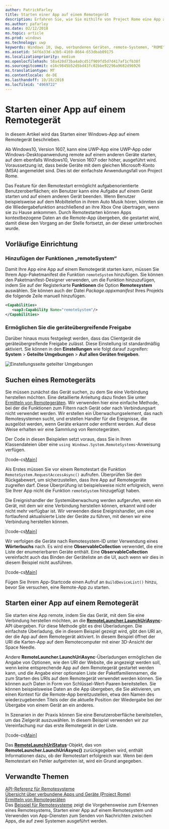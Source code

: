 ```yaml
---
author: PatrickFarley
title: Starten einer App auf einem Remotegerät
description: Erfahren Sie, wie Sie mithilfe von Project Rome eine App auf einem Remotegerät starten können.
ms.author: pafarley
ms.date: 02/12/2018
ms.topic: article
ms.prod: windows
ms.technology: uwp
keywords: Windows 10, Uwp, verbundenen Geräten, remote-Systemen, "ROME" Projekt "ROME"
ms.assetid: 54f6a33d-a3b5-4169-8664-653dbab09175
ms.localizationpriority: medium
ms.openlocfilehash: 58a420d73ba4a0cd51f909fd5d7d417af1cfb38f
ms.sourcegitcommit: e16c9845b52d5bd43fc02bbe92296a9682d96926
ms.translationtype: MT
ms.contentlocale: de-DE
ms.lasthandoff: 10/18/2018
ms.locfileid: "4969722"
---
```

# <a name="launch-an-app-on-a-remote-device"></a>Starten einer App auf einem Remotegerät

In diesem Artikel wird das Starten einer Windows-App auf einem Remotegerät beschrieben.

Ab Windows10, Version 1607, kann eine UWP-App eine UWP-App oder Windows-Desktopanwendung remote auf einem anderen Geräte starten, auf dem ebenfalls Windows10, Version 1607 oder höher, ausgeführt wird. Voraussetzung ist, dass beide Geräte mit dem gleichen Microsoft-Konto (MSA) angemeldet sind. Dies ist der einfachste Anwendungsfall von Project Rome.

Das Feature für den Remotestart ermöglicht aufgabenorientierte Benutzeroberflächen; ein Benutzer kann eine Aufgabe auf einem Gerät starten und auf einem anderen Gerät beenden. Wenn Benutzer beispielsweise auf dem Mobiltelefon in ihrem Auto Musik hören, könnten sie die Wiedergabefunktion anschließend an ihre Xbox One übertragen, wenn sie zu Hause ankommen. Durch Remotestarten können Apps kontextbezogene Daten an die Remote-App übergeben, die gestartet wird, damit diese den Vorgang an der Stelle fortsetzt, an der dieser unterbrochen wurde.

## <a name="preliminary-setup"></a>Vorläufige Einrichtung

### <a name="add-the-remotesystem-capability"></a>Hinzufügen der Funktionen „remoteSystem“

Damit Ihre App eine App auf einem Remotegerät starten kann, müssen Sie Ihrem App-Paketmanifest die Funktion `remoteSystem` hinzufügen. Sie können den Paketmanifest-Designer verwenden, um die Funktion hinzuzufügen, indem Sie auf der Registerkarte **Funktionen** die Option **Remotesystem** auswählen. Sie können auch der Datei _Package.appxmanifest_ Ihres Projekts die folgende Zeile manuell hinzufügen.

``` xml
<Capabilities>
   <uap3:Capability Name="remoteSystem"/>
</Capabilities>
```

### <a name="enable-cross-device-sharing"></a>Ermöglichen Sie die geräteübergreifende Freigabe

Darüber hinaus muss festgelegt werden, dass das Clientgerät die geräteübergreifende Freigabe zulässt. Diese Einstellung ist standardmäßig aktiviert. Sie können in den **Einstellungen** wie folgt darauf zugreifen: **System** > **Geteilte Umgebungen** > **Auf allen Geräten freigeben**. 

![Einstellungsseite geteilter Umgebungen](images/shared-experiences-settings.png)

## <a name="find-a-remote-device"></a>Suchen eines Remotegeräts

Sie müssen zunächst das Gerät suchen, zu dem Sie eine Verbindung herstellen möchten. Eine detaillierte Anleitung dazu finden Sie unter [Ermitteln von Remotegeräten](discover-remote-devices.md). Wir verwenden hier eine einfache Methode, bei der die Funktionen zum Filtern nach Gerät oder nach Verbindungsart nicht verwendet werden. Wir erstellen ein Überwachungselement, das nach Remotesystemen sucht, und erstellen Handler für die Ereignisse, die ausgelöst werden, wenn Geräte erkannt oder entfernt werden. Auf diese Weise erhalten wir eine Sammlung von Remotegeräten.

Der Code in diesen Beispielen setzt voraus, dass Sie in Ihren Klassendateien über eine `using Windows.System.RemoteSystems`-Anweisung verfügen.

[!code-cs[Main](./code/RemoteLaunchScenario/MainPage.xaml.cs#SnippetBuildDeviceList)]

Als Erstes müssen Sie vor einem Remotestart die Funktion `RemoteSystem.RequestAccessAsync()` aufrufen. Überprüfen Sie den Rückgabewert, um sicherzustellen, dass Ihre App auf Remotegeräte zugreifen darf. Diese Überprüfung ist beispielsweise nicht erfolgreich, wenn Sie Ihrer App nicht die Funktion `remoteSystem` hinzugefügt haben.

Die Ereignishandler der Systemüberwachung werden aufgerufen, wenn ein Gerät, mit dem wir eine Verbindung herstellen können, erkannt wird oder nicht mehr verfügbar ist. Wir verwenden diese Ereignishandler, um eine fortlaufend aktualisierte Liste der Geräte zu führen, mit denen wir eine Verbindung herstellen können.

[!code-cs[Main](./code/RemoteLaunchScenario/MainPage.xaml.cs#SnippetEventHandlers)]


Wir verfolgen die Geräte nach Remotesystem-ID unter Verwendung eines **Wörterbuchs** nach. Es wird eine **ObservableCollection** verwendet, die eine Liste der enumerierbaren Geräte enthält. Eine **ObservableCollection** vereinfacht auch das Binden der Geräteliste an die UI, auch wenn wir dies in diesem Beispiel nicht ausführen.

[!code-cs[Main](./code/RemoteLaunchScenario/MainPage.xaml.cs#SnippetMembers)]

Fügen Sie Ihrem App-Startcode einen Aufruf an `BuildDeviceList()` hinzu, bevor Sie versuchen, eine Remote-App zu starten.

## <a name="launch-an-app-on-a-remote-device"></a>Starten einer App auf einem Remotegerät

Sie starten eine App remote, indem Sie das Gerät, mit dem Sie eine Verbindung herstellen möchten, an die [**RemoteLauncher.LaunchUriAsync**](https://msdn.microsoft.com/library/windows/apps/windows.system.remotelauncher.launchuriasync.aspx)-API übergeben. Für diese Methode gibt es drei Überladungen. Die einfachste Überladung, die in diesem Beispiel gezeigt wird, gibt den URI an, der die App auf dem Remotegerät aktiviert. In diesem Beispiel öffnet der URI die Karten-App auf dem Remotecomputer mit einer 3D-Ansicht der Space Needle.

Andere **RemoteLauncher.LaunchUriAsync**-Überladungen ermöglichen die Angabe von Optionen, wie den URI der Website, die angezeigt werden soll, wenn keine entsprechende App auf dem Remotegerät gestartet werden kann, und die Angabe einer optionalen Liste der Paketfamiliennamen, die zum Starten des URIs auf dem Remotegerät verwendet werden können. Sie können auch Daten in Form von Schlüssel-Wert-Paaren bereitstellen. Sie können beispielsweise Daten an die App übergeben, die Sie aktivieren, um einen Kontext für die Remote-App bereitzustellen, etwa den Namen des wiederzugebenden Titels oder die aktuelle Position der Wiedergabe bei der Übergabe von einem Gerät an ein anderes.

In Szenarien in der Praxis können Sie eine Benutzeroberfläche bereitstellen, um das Zielgerät auszuwählen. In diesem Beispiel verwenden wir zur Vereinfachung nur das erste Remotegerät in der Liste.

[!code-cs[Main](./code/RemoteLaunchScenario/MainPage.xaml.cs#SnippetRemoteUriLaunch)]

Das [**RemoteLaunchUriStatus**](https://msdn.microsoft.com/library/windows/apps/windows.system.remotelaunchuristatus.aspx)-Objekt, das von **RemoteLauncher.LaunchUriAsync()** zurückgegeben wird, enthält Informationen dazu, ob der Remotestart erfolgreich war. Wenn bei dem Remotestart ein Fehler aufgetreten ist, wird ein Grund angegeben.

## <a name="related-topics"></a>Verwandte Themen

[API-Referenz für Remotesysteme](https://msdn.microsoft.com/library/windows/apps/Windows.System.RemoteSystems)  
[Übersicht über verbundene Apps und Geräte (Project Rome)](connected-apps-and-devices.md)  
[Ermitteln von Remotegeräten](discover-remote-devices.md)  
Das [Beispiel für Remotesysteme](https://github.com/Microsoft/Windows-universal-samples/tree/dev/Samples/RemoteSystems) zeigt die Vorgehensweise zum Erkennen eines Remotesystems, Starten einer App auf einem Remotesystem und Verwenden von App-Diensten zum Senden von Nachrichten zwischen Apps, die auf zwei Systemen ausgeführt werden.
